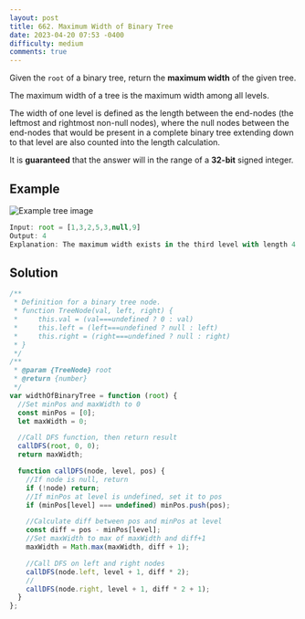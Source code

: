 ```yaml
---
layout: post
title: 662. Maximum Width of Binary Tree
date: 2023-04-20 07:53 -0400
difficulty: medium
comments: true
---
```


Given the `root` of a binary tree, return the **maximum width** of the given tree.

The maximum width of a tree is the maximum width among all levels.

The width of one level is defined as the length between the end-nodes (the leftmost and rightmost non-null nodes), where the null nodes between the end-nodes that would be present in a complete binary tree extending down to that level are also counted into the length calculation.

It is **guaranteed** that the answer will in the range of a **32-bit** signed integer.

## Example

<img src="{{ site.baseurl }}/assets/images/apr-20.jpeg" alt="Example tree image" />

```javascript
Input: root = [1,3,2,5,3,null,9]
Output: 4
Explanation: The maximum width exists in the third level with length 4 (5,3,null,9).
```

## Solution

```javascript
/**
 * Definition for a binary tree node.
 * function TreeNode(val, left, right) {
 *     this.val = (val===undefined ? 0 : val)
 *     this.left = (left===undefined ? null : left)
 *     this.right = (right===undefined ? null : right)
 * }
 */
/**
 * @param {TreeNode} root
 * @return {number}
 */
var widthOfBinaryTree = function (root) {
  //Set minPos and maxWidth to 0
  const minPos = [0];
  let maxWidth = 0;

  //Call DFS function, then return result
  callDFS(root, 0, 0);
  return maxWidth;

  function callDFS(node, level, pos) {
    //If node is null, return
    if (!node) return;
    //If minPos at level is undefined, set it to pos
    if (minPos[level] === undefined) minPos.push(pos);

    //Calculate diff between pos and minPos at level
    const diff = pos - minPos[level];
    //Set maxWidth to max of maxWidth and diff+1
    maxWidth = Math.max(maxWidth, diff + 1);

    //Call DFS on left and right nodes
    callDFS(node.left, level + 1, diff * 2);
    //
    callDFS(node.right, level + 1, diff * 2 + 1);
  }
};
```
